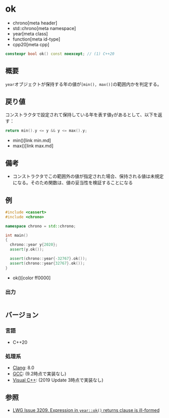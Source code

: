 # ok
* chrono[meta header]
* std::chrono[meta namespace]
* year[meta class]
* function[meta id-type]
* cpp20[meta cpp]

```cpp
constexpr bool ok() const noexcept; // (1) C++20
```

## 概要
`year`オブジェクトが保持する年の値が`[min(), max()]`の範囲内かを判定する。


## 戻り値
コンストラクタで設定されて保持している年を表す値`y`があるとして、以下を返す：

```cpp
return min().y <= y && y <= max().y;
```
* min()[link min.md]
* max()[link max.md]


## 備考
- コンストラクタでこの範囲外の値が指定された場合、保持される値は未規定になる。そのため関数は、値の妥当性を検証することになる


## 例
```cpp example
#include <cassert>
#include <chrono>

namespace chrono = std::chrono;

int main()
{
  chrono::year y{2020};
  assert(y.ok());

  assert(chrono::year{-32767}.ok());
  assert(chrono::year{32767}.ok());
}
```
* ok()[color ff0000]

### 出力
```
```

## バージョン
### 言語
- C++20

### 処理系
- [Clang](/implementation.md#clang): 8.0
- [GCC](/implementation.md#gcc): (9.2時点で実装なし)
- [Visual C++](/implementation.md#visual_cpp): (2019 Update 3時点で実装なし)


## 参照
- [LWG Issue 3209. Expression in `year::ok()` returns clause is ill-formed](https://wg21.cmeerw.net/lwg/issue3209)
